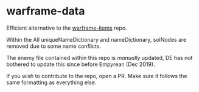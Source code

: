 # warframe-data
Efficient alternative to the [warframe-items](https://github.com/WFCD/warframe-items) repo.

Within the All uniqueNameDictionary and nameDictionary, solNodes are removed due to some name conflicts.

The enemy file contained within this repo is *manually* updated, DE has not bothered to update this since before Empyrean (Dec 2019).

If you wish to contribute to the repo, open a PR. Make sure it follows the same formatting as everything else.
